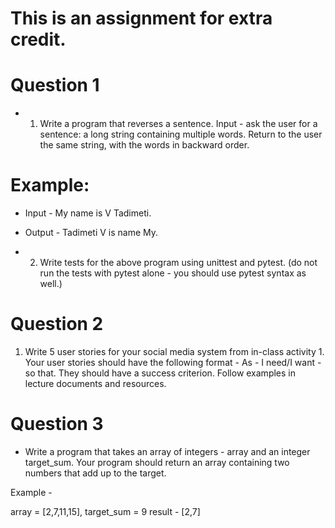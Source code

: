 # This is an assignment for extra credit. 
# Question 1
* 1. Write a program that reverses a sentence. Input - ask the user for a sentence: a long string containing multiple words. Return to the user the same string,  with the words in backward order.

# Example:
* Input - My name is V Tadimeti.
* Output - Tadimeti V is name My.

* 2. Write tests for the above program using unittest and pytest. (do not run the tests with pytest alone - you should use pytest syntax as well.)

# Question 2
1. Write 5 user stories for your social media system from in-class activity 1. Your user stories should have the following format - As - I need/I want - so that. They should have a success criterion. Follow examples in lecture documents and resources. 

# Question 3

* Write a program that takes an array of integers - array and an integer target_sum.  Your program should return an array containing two numbers that add up to the target. 

Example - 

array = [2,7,11,15], target_sum = 9
result - [2,7]
